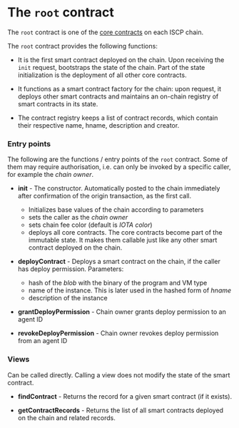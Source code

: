 # The `root` contract

The `root` contract is one of the [core contracts](overview.md) on each ISCP
chain.

The `root` contract provides the following functions:

- It is the first smart contract deployed on the chain. Upon receiving the `init` request, bootstraps the state of the chain. Part of the state initialization is the deployment of all other core contracts.

- It functions as a smart contract factory for the chain: upon request, it deploys other smart contracts and maintains an on-chain registry of smart contracts in its state.

- The contract registry keeps a list of contract records, which contain their respective name, hname, description and creator.

### Entry points

The following are the functions / entry points of the `root` contract. Some of
them may require authorisation, i.e. can only be invoked by a specific caller,
for example the _chain owner_.

* **init** - The constructor. Automatically posted to the chain immediately after
  confirmation of the origin transaction, as the first call.
    * Initializes base values of the chain according to parameters
    * sets the caller as the _chain owner_
    * sets chain fee color (default is _IOTA color_)
    * deploys all core contracts. The core contracts become part of the immutable state.
      It makes them callable just like any other smart contract deployed on the chain.

* **deployContract** - Deploys a smart contract on the chain, if the caller has
  deploy permission. Parameters:
    * hash of the _blob_ with the binary of the program and VM type
    * name of the instance. This is later used in the hashed form of _hname_
    * description of the instance

* **grantDeployPermission** - Chain owner grants deploy permission to an agent ID

* **revokeDeployPermission** - Chain owner revokes deploy permission from an agent ID

### Views

Can be called directly. Calling a view does not modify the state of the smart
contract.

* **findContract** - Returns the record for a given smart contract (if it
  exists).

* **getContractRecords** - Returns the list of all smart contracts deployed on the chain and related records.
